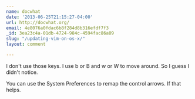 ```yaml
---
name: docwhat
date: '2013-06-25T21:15:27-04:00'
url: http://docwhat.org/
email: 4e8076a0fdac6b8f284d8b316efdf7f3
_id: 3ea23c4a-01db-4724-984c-4594fac86a09
slug: "/updating-vim-on-os-x/"
layout: comment

---
```


I don't use those keys. I use b or B and w or W to move around. So I guess I didn't notice. 

You can use the System Preferences to remap the control arrows. If that helps.
